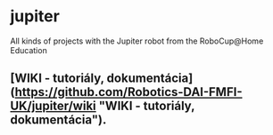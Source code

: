 # jupiter
All kinds of projects with the Jupiter robot from the RoboCup@Home Education

## [WIKI - tutoriály, dokumentácia] (https://github.com/Robotics-DAI-FMFI-UK/jupiter/wiki "WIKI - tutoriály, dokumentácia").
